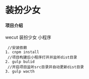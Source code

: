 # 装扮少女

#### 项目介绍
wecut 装扮少女 小程序


```
 //安装依赖
1. cnpm install
 //项目构建后小程序打开并监听dist目录
2. gulp bulid
 //开启项目监听src目录并自动更新dist目录
3. gulp wacth
```
